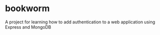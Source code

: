# bookworm
A project for learning how to add authentication to a web application using Express and MongoDB
